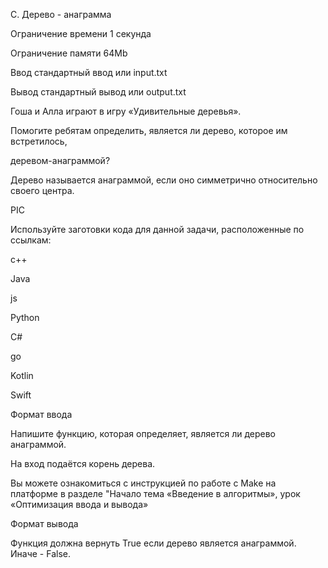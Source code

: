 C. Дерево - анаграмма

Ограничение времени	1 секунда

Ограничение памяти	64Mb

Ввод	стандартный ввод или input.txt

Вывод	стандартный вывод или output.txt

Гоша и Алла играют в игру «Удивительные деревья». 

Помогите ребятам определить, является ли дерево, которое им встретилось,

деревом-анаграммой?

Дерево называется анаграммой, если оно симметрично относительно своего центра.

PIC

Используйте заготовки кода для данной задачи, расположенные по ссылкам:

c++

Java

js

Python

C#

go

Kotlin

Swift

Формат ввода

Напишите функцию, которая определяет, является ли дерево анаграммой.

На вход подаётся корень дерева.


Вы можете ознакомиться с инструкцией по работе с Make на платформе в разделе "Начало тема «Введение в алгоритмы», урок «Оптимизация ввода и вывода»

Формат вывода

Функция должна вернуть True если дерево является анаграммой. Иначе - False.